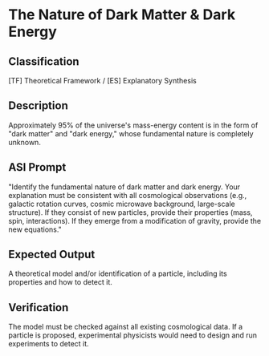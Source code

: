 # The Nature of Dark Matter & Dark Energy

## Classification

[TF] Theoretical Framework / [ES] Explanatory Synthesis

## Description

Approximately 95% of the universe's mass-energy content is in the form of "dark matter" and "dark energy," whose fundamental nature is completely unknown.

## ASI Prompt

"Identify the fundamental nature of dark matter and dark energy. Your explanation must be consistent with all cosmological observations (e.g., galactic rotation curves, cosmic microwave background, large-scale structure). If they consist of new particles, provide their properties (mass, spin, interactions). If they emerge from a modification of gravity, provide the new equations."

## Expected Output

A theoretical model and/or identification of a particle, including its properties and how to detect it.

## Verification

The model must be checked against all existing cosmological data. If a particle is proposed, experimental physicists would need to design and run experiments to detect it.
